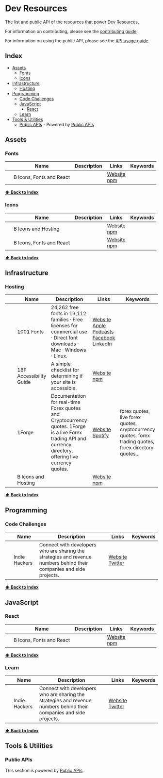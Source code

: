 # Dev Resources

The list and public API of the resources that power [Dev Resources](https://devresourc.es).

For information on contributing, please see the [contributing guide](CONTRIBUTING.md).

For information on using the public API, please see the [API usage guide](API_USAGE.md).

## Index

-   [Assets](#assets)
    -   [Fonts](#assets-fonts)
    -   [Icons](#assets-icons)
-   [Infrastructure](#infrastructure)
    -   [Hosting](#infrastructure-hosting)
-   [Programming](#programming)
    -   [Code Challenges](#programming-code-challenges)
    -   [JavaScript](#programming-javascript)
        -   [React](#programming-javascript-react)
    -   [Learn](#programming-learn)
-   [Tools & Utilities](#tools-utilities)
    -   [Public APIs](#tools-utilities-public-apis) - Powered by [Public APIs](https://github.com/public-apis/public-apis)

## <a name="assets">Assets</a>

### <a name="fonts"><a name="assets-fonts">Fonts</a></a>

| &nbsp; | Name                     | Description | Links                                                                                       | Keywords |
| ------ | ------------------------ | ----------- | ------------------------------------------------------------------------------------------- | -------- |
| &nbsp; | B Icons, Fonts and React |             | [Website](https://1forge.com/forex-data-api/api-documentation)<br />[npm](https://test.com) |          |

**[⬆ Back to Index](#index)**

### <a name="icons"><a name="assets-icons">Icons</a></a>

| &nbsp; | Name                     | Description | Links                                                                                       | Keywords |
| ------ | ------------------------ | ----------- | ------------------------------------------------------------------------------------------- | -------- |
| &nbsp; | B Icons and Hosting      |             | [Website](https://1forge.com/forex-data-api/api-documentation)<br />[npm](https://test.com) |          |
| &nbsp; | B Icons, Fonts and React |             | [Website](https://1forge.com/forex-data-api/api-documentation)<br />[npm](https://test.com) |          |

**[⬆ Back to Index](#index)**

## <a name="infrastructure">Infrastructure</a>

### <a name="hosting"><a name="infrastructure-hosting">Hosting</a></a>

| &nbsp;                                                                                             | Name                    | Description                                                                                                                                                   | Links                                                                                                                                                                      | Keywords                                                                                                |
| -------------------------------------------------------------------------------------------------- | ----------------------- | ------------------------------------------------------------------------------------------------------------------------------------------------------------- | -------------------------------------------------------------------------------------------------------------------------------------------------------------------------- | ------------------------------------------------------------------------------------------------------- |
| <img src="https://themes.static.1001fonts.net/netefx/img/1001fonts-avatar-32x32.png" width="16" /> | 1001 Fonts              | 24,262 free fonts in 13,112 families · Free licenses for commercial use · Direct font downloads · Mac · Windows · Linux.                                      | [Website](https://1forge.com/forex-data-api/api-documentation)<br />[Apple Podcasts](https://test.com)<br />[Facebook](https://test.com)<br />[LinkedIn](https://test.com) |                                                                                                         |
| <img src="https://accessibility.18f.gov/checklist/favicon.ico" width="16" />                       | 18F Accessibility Guide | A simple checklist for determining if your site is accessible.                                                                                                | [Website](https://1forge.com/forex-data-api/api-documentation)<br />[npm](https://test.com)                                                                                |                                                                                                         |
| <img src="https://1forge.com/forex-data-api/favicon.ico" width="16" />                             | 1Forge                  | Documentation for real-time Forex quotes and Cryptocurrency quotes. 1Forge is a live Forex trading API and currency directory, offering live currency quotes. | [Website](https://1forge.com/forex-data-api/api-documentation)<br />[Spotify](https://test.com)                                                                            | forex quotes, live forex quotes, cryptocurrency quotes, forex trading quotes, forex directory quotes... |
| &nbsp;                                                                                             | B Icons and Hosting     |                                                                                                                                                               | [Website](https://1forge.com/forex-data-api/api-documentation)<br />[npm](https://test.com)                                                                                |                                                                                                         |

**[⬆ Back to Index](#index)**

## <a name="programming">Programming</a>

### <a name="code-challenges"><a name="programming-code-challenges">Code Challenges</a></a>

| &nbsp; | Name          | Description                                                                                                          | Links                                                                                     | Keywords |
| ------ | ------------- | -------------------------------------------------------------------------------------------------------------------- | ----------------------------------------------------------------------------------------- | -------- |
| &nbsp; | Indie Hackers | Connect with developers who are sharing the strategies and revenue numbers behind their companies and side projects. | [Website](https://www.indiehackers.com/)<br />[Twitter](https://twitter.com/indiehackers) |          |

**[⬆ Back to Index](#index)**

## <a name="javascript"><a name="programming-javascript">JavaScript</a></a>

### <a name="react"><a name="programming-javascript-react">React</a></a>

| &nbsp; | Name                     | Description | Links                                                                                       | Keywords |
| ------ | ------------------------ | ----------- | ------------------------------------------------------------------------------------------- | -------- |
| &nbsp; | B Icons, Fonts and React |             | [Website](https://1forge.com/forex-data-api/api-documentation)<br />[npm](https://test.com) |          |

**[⬆ Back to Index](#index)**

### <a name="learn"><a name="programming-learn">Learn</a></a>

| &nbsp; | Name          | Description                                                                                                          | Links                                                                                     | Keywords |
| ------ | ------------- | -------------------------------------------------------------------------------------------------------------------- | ----------------------------------------------------------------------------------------- | -------- |
| &nbsp; | Indie Hackers | Connect with developers who are sharing the strategies and revenue numbers behind their companies and side projects. | [Website](https://www.indiehackers.com/)<br />[Twitter](https://twitter.com/indiehackers) |          |

**[⬆ Back to Index](#index)**

## <a name="tools-utilities">Tools & Utilities</a>

### <a name="public-apis"><a name="tools-utilities-public-apis">Public APIs</a></a>

This section is powered by [Public APIs](https://github.com/public-apis/public-apis).
